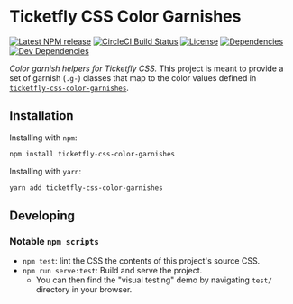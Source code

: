 # Ticketfly CSS Color Garnishes

[![Latest NPM release][npm-badge]][npm-badge-url]
[![CircleCI Build Status][circle-badge]][circle-badge-url]
[![License][license-badge]][license-badge-url]
[![Dependencies][dependencies-badge]][dependencies-badge-url]
[![Dev Dependencies][devDependencies-badge]][devDependencies-badge-url]


_Color garnish helpers for Ticketfly CSS._ This project is meant to
provide a set of garnish (`.g-`) classes that map to the color values
defined in [`ticketfly-css-color-garnishes`](https://github.com/Ticketfly-UI/ticketfly-css-color-garnishes).


## Installation

Installing with `npm`:

```bash
npm install ticketfly-css-color-garnishes
```

Installing with `yarn`:

```bash
yarn add ticketfly-css-color-garnishes
```

## Developing

### Notable `npm scripts`

- `npm test`: lint the CSS the contents of this project's source CSS.
- `npm run serve:test`: Build and serve the project.
  + You can then find the "visual testing" demo by navigating `test/` directory in your browser.



[npm-badge]: https://img.shields.io/npm/v/ticketfly-css-color-garnishes.svg
[npm-badge-url]: https://www.npmjs.com/package/ticketfly-css-color-garnishes
[circle-badge]: https://circleci.com/gh/Ticketfly-UI/ticketfly-css-color-garnishes/tree/master.svg?style=svg&circle-token={{CIRCLE_TOKEN}}
[circle-badge-url]: https://circleci.com/gh/Ticketfly-UI/ticketfly-css-color-garnishes/tree/master
[license-badge]: https://img.shields.io/npm/l/ticketfly-css-color-garnishes.svg
[license-badge-url]: LICENSE
[dependencies-badge]: https://img.shields.io/david/Ticketfly-UI/ticketfly-css-color-garnishes.svg
[dependencies-badge-url]: https://david-dm.org/Ticketfly-UI/ticketfly-css-color-garnishes
[devDependencies-badge]: https://img.shields.io/david/dev/Ticketfly-UI/ticketfly-css-color-garnishes.svg
[devDependencies-badge-url]: https://david-dm.org/Ticketfly-UI/ticketfly-css-color-garnishes#info=devDependencies


